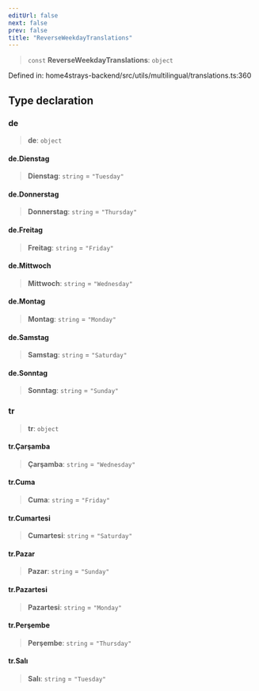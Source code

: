 ```yaml
---
editUrl: false
next: false
prev: false
title: "ReverseWeekdayTranslations"
---
```


> `const` **ReverseWeekdayTranslations**: `object`

Defined in: home4strays-backend/src/utils/multilingual/translations.ts:360

## Type declaration

### de

> **de**: `object`

#### de.Dienstag

> **Dienstag**: `string` = `"Tuesday"`

#### de.Donnerstag

> **Donnerstag**: `string` = `"Thursday"`

#### de.Freitag

> **Freitag**: `string` = `"Friday"`

#### de.Mittwoch

> **Mittwoch**: `string` = `"Wednesday"`

#### de.Montag

> **Montag**: `string` = `"Monday"`

#### de.Samstag

> **Samstag**: `string` = `"Saturday"`

#### de.Sonntag

> **Sonntag**: `string` = `"Sunday"`

### tr

> **tr**: `object`

#### tr.Çarşamba

> **Çarşamba**: `string` = `"Wednesday"`

#### tr.Cuma

> **Cuma**: `string` = `"Friday"`

#### tr.Cumartesi

> **Cumartesi**: `string` = `"Saturday"`

#### tr.Pazar

> **Pazar**: `string` = `"Sunday"`

#### tr.Pazartesi

> **Pazartesi**: `string` = `"Monday"`

#### tr.Perşembe

> **Perşembe**: `string` = `"Thursday"`

#### tr.Salı

> **Salı**: `string` = `"Tuesday"`
